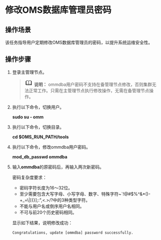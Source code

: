 # 修改OMS数据库管理员密码<a name="mrs_01_0567"></a>

## 操作场景<a name="zh-cn_topic_0040967545_section6298525417463"></a>

该任务指导用户定期修改OMS数据库管理员的密码，以提升系统运维安全性。

## 操作步骤<a name="zh-cn_topic_0040967545_section66822208174637"></a>

1.  登录主管理节点。

    >![](public_sys-resources/icon-note.gif) **说明：** 
    >ommdba用户密码不支持在备管理节点修改，否则集群无法正常工作。只需在主管理节点执行修改操作，无需在备管理节点操作。

2.  执行以下命令，切换用户。

    **sudo su - omm**

3.  执行以下命令，切换目录。

    **cd $OMS\_RUN\_PATH/tools**

4.  执行以下命令，修改ommdba用户密码。

    **mod\_db\_passwd ommdba**

5.  输入**ommdba**的原密码后，再输入两次新密码。

    密码复杂度要求：

    -   密码字符长度为16～32位。
    -   至少需要包含大写字母、小写字母、数字、特殊字符\~\`!@\#$%^&\*\(\)-+\_=\\|\[\{\}\];:",<.\>/?中的3种类型字符。
    -   不能与用户名或倒序用户名相同。
    -   不可与前20个历史密码相同。

    显示如下结果，说明修改成功：

    ```
    Congratulations, update [ommdba] password successfully.
    ```


